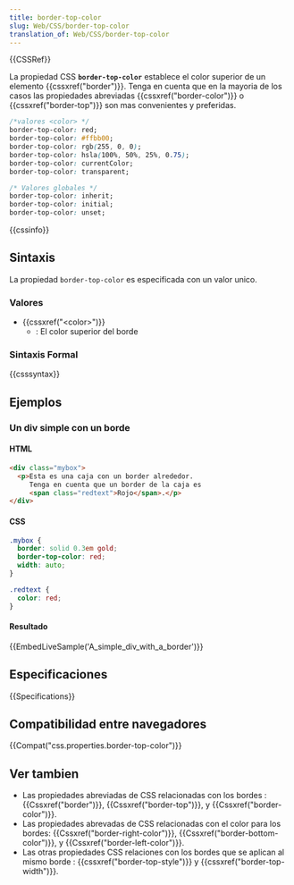 ```yaml
---
title: border-top-color
slug: Web/CSS/border-top-color
translation_of: Web/CSS/border-top-color
---
```


{{CSSRef}}

La propiedad CSS **`border-top-color`** establece el color superior de un elemento {{cssxref("border")}}. Tenga en cuenta que en la mayoria de los casos las propiedades abreviadas {{cssxref("border-color")}} o {{cssxref("border-top")}} son mas convenientes y preferidas.

```css
/*valores <color> */
border-top-color: red;
border-top-color: #ffbb00;
border-top-color: rgb(255, 0, 0);
border-top-color: hsla(100%, 50%, 25%, 0.75);
border-top-color: currentColor;
border-top-color: transparent;

/* Valores globales */
border-top-color: inherit;
border-top-color: initial;
border-top-color: unset;
```

{{cssinfo}}

## Sintaxis

La propiedad `border-top-color` es especificada con un valor unico.

### Valores

- {{cssxref("&lt;color&gt;")}}
  - : El color superior del borde

### Sintaxis Formal

{{csssyntax}}

## Ejemplos

### Un div simple con un borde

#### HTML

```html
<div class="mybox">
  <p>Esta es una caja con un border alrededor.
     Tenga en cuenta que un border de la caja es
     <span class="redtext">Rojo</span>.</p>
</div>
```

#### CSS

```css
.mybox {
  border: solid 0.3em gold;
  border-top-color: red;
  width: auto;
}

.redtext {
  color: red;
}
```

#### Resultado

{{EmbedLiveSample('A_simple_div_with_a_border')}}

## Especificaciones

{{Specifications}}

## Compatibilidad entre navegadores

{{Compat("css.properties.border-top-color")}}

## Ver tambien

- Las propiedades abreviadas de CSS relacionadas con los bordes : {{Cssxref("border")}}, {{Cssxref("border-top")}}, y {{Cssxref("border-color")}}.
- Las propiedades abrevadas de CSS relacionadas con el color para los bordes: {{Cssxref("border-right-color")}}, {{Cssxref("border-bottom-color")}}, y {{Cssxref("border-left-color")}}.
- Las otras propiedades CSS relaciones con los bordes que se aplican al mismo borde : {{cssxref("border-top-style")}} y {{cssxref("border-top-width")}}.
